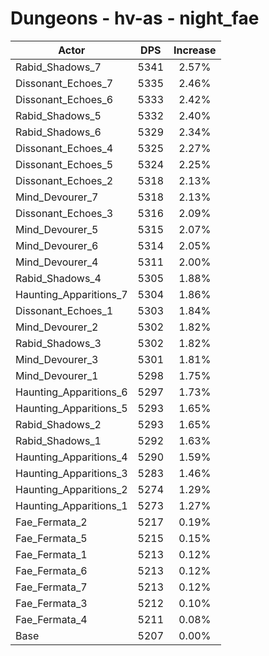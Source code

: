 # Dungeons - hv-as - night_fae
| Actor | DPS | Increase |
|---|:---:|:---:|
|Rabid_Shadows_7|5341|2.57%|
|Dissonant_Echoes_7|5335|2.46%|
|Dissonant_Echoes_6|5333|2.42%|
|Rabid_Shadows_5|5332|2.40%|
|Rabid_Shadows_6|5329|2.34%|
|Dissonant_Echoes_4|5325|2.27%|
|Dissonant_Echoes_5|5324|2.25%|
|Dissonant_Echoes_2|5318|2.13%|
|Mind_Devourer_7|5318|2.13%|
|Dissonant_Echoes_3|5316|2.09%|
|Mind_Devourer_5|5315|2.07%|
|Mind_Devourer_6|5314|2.05%|
|Mind_Devourer_4|5311|2.00%|
|Rabid_Shadows_4|5305|1.88%|
|Haunting_Apparitions_7|5304|1.86%|
|Dissonant_Echoes_1|5303|1.84%|
|Mind_Devourer_2|5302|1.82%|
|Rabid_Shadows_3|5302|1.82%|
|Mind_Devourer_3|5301|1.81%|
|Mind_Devourer_1|5298|1.75%|
|Haunting_Apparitions_6|5297|1.73%|
|Haunting_Apparitions_5|5293|1.65%|
|Rabid_Shadows_2|5293|1.65%|
|Rabid_Shadows_1|5292|1.63%|
|Haunting_Apparitions_4|5290|1.59%|
|Haunting_Apparitions_3|5283|1.46%|
|Haunting_Apparitions_2|5274|1.29%|
|Haunting_Apparitions_1|5273|1.27%|
|Fae_Fermata_2|5217|0.19%|
|Fae_Fermata_5|5215|0.15%|
|Fae_Fermata_1|5213|0.12%|
|Fae_Fermata_6|5213|0.12%|
|Fae_Fermata_7|5213|0.12%|
|Fae_Fermata_3|5212|0.10%|
|Fae_Fermata_4|5211|0.08%|
|Base|5207|0.00%|
